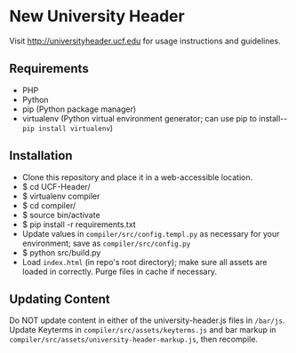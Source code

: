 # New University Header

Visit http://universityheader.ucf.edu for usage instructions and guidelines.

## Requirements
- PHP
- Python
- pip (Python package manager)
- virtualenv (Python virtual environment generator; can use pip to install--`pip install virtualenv`)

## Installation

- Clone this repository and place it in a web-accessible location.
- $ cd UCF-Header/
- $ virtualenv compiler
- $ cd compiler/
- $ source bin/activate
- $ pip install -r requirements.txt
- Update values in `compiler/src/config.templ.py` as necessary for your environment; save as `compiler/src/config.py`
- $ python src/build.py
- Load `index.html` (in repo's root directory); make sure all assets are loaded in correctly.  Purge files in cache if necessary.

## Updating Content

Do NOT update content in either of the university-header.js files in `/bar/js`. 
Update Keyterms in `compiler/src/assets/keyterms.js` and bar markup in 
`compiler/src/assets/university-header-markup.js`, then recompile.

